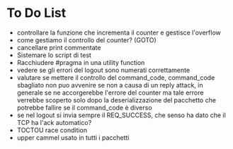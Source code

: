 # To Do List

* controllare la funzione che incrementa il counter e gestisce l'overflow
* come gestiamo il controllo del counter? (GOTO)
* cancellare print commentate
* Sistemare lo script di test
* Racchiudere #pragma in una utility function
* vedere se gli errori del logout sono numerati correttamente
* valutare se mettere il controllo del command_code, command_code sbagliato non puo avvenire se non a causa di un reply attack, in generale se ne accorgerebbe l'errore del counter ma tale errore verrebbe scoperto solo dopo
la deserializzazione del pacchetto che potrebbe fallire se il command_code è diverso
* se nel logout si invia sempre il REQ_SUCCESS, che senso ha dato che il TCP ha l'ack automatico?
* TOCTOU race condition
* upper cammel usato in tutti i pacchetti